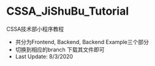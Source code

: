 # CSSA_JiShuBu_Tutorial
CSSA技术部小程序教程
- 共分为Frontend, Backend, Backend Example三个部分
- 切换到相应的branch 下载其文件即可
- Last Update: 8/3/2020
